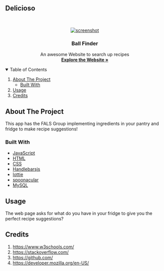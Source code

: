 ## Delicioso 

<!-- PROJECT LOGO -->
<br />
<p align="center">
  <a href="https://delicat-bastille-97120.herokuapp.com/login">
    <img src="https://i.ibb.co/xMpCkkJ/screencapture-delicat-bastille-97120-herokuapp-login-2021-10-25-12-05-22.png" alt="screenshot" >
  </a>

  <h3 align="center">Ball Finder</h3>

  <p align="center">
    An awesome Website to search up recipes
    <br />
    <a href="https://delicat-bastille-97120.herokuapp.com/login"><strong>Explore the Website »</strong></a>
    <br />
  </p>
</p>

<!-- TABLE OF CONTENTS -->
<details open="open">
  <summary>Table of Contents</summary>
  <ol>
    <li>
      <a href="#about-the-project">About The Project</a>
      <ul>
        <li><a href="#built-with">Built With</a></li>
      </ul>
    </li>
    <li><a href="#usage">Usage</a></li>
    <li><a href="#usage">Credits</a></li>
  </ol>
</details>

<!-- ABOUT THE PROJECT -->

## About The Project

This app has the FALS Group implementing ingredients in your pantry and fridge to make recipe suggestions!

### Built With

- [JavaScript](https://www.javascript.com/)
- [HTML](https://html.com/)
- [CSS](https://www.css.com/)
- [Handlebarsjs](https://handlebarsjs.com/)
- [lottie](https://lottiefiles.com/)
- [spoonacular](https://rapidapi.com/spoonacular/api/recipe-food-nutrition)
- [MySQL](https://www.mysql.com/)

## Usage
The web page asks for what do you have in your fridge to give you the perfect recipe suggestions?


## Credits

1. https://www.w3schools.com/
2. https://stackoverflow.com/
3. https://github.com/
5. https://developer.mozilla.org/en-US/




